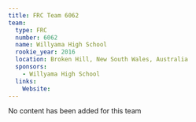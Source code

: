 ```yaml
---
title: FRC Team 6062
team:
  type: FRC
  number: 6062
  name: Willyama High School
  rookie_year: 2016
  location: Broken Hill, New South Wales, Australia
  sponsors:
    - Willyama High School
  links:
    Website: 
---
```

No content has been added for this team